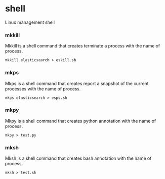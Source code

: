 # shell
Linux management shell

### mkkill
Mkkill is a shell command that creates terminate a process with the name of process.

    mkkill elasticsearch > eskill.sh
    
### mkps
Mkps is a shell command that creates report a snapshot of the current processes with the name of process.

    mkps elasticsearch > esps.sh

### mkpy
Mkpy is a shell command that creates python annotation with the name of process.

    mkpy > test.py

### mksh
Mksh is a shell command that creates bash annotation with the name of process.

    mksh > test.sh
  
